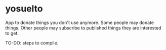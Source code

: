 # yosuelto
App to donate things you don't use anymore. Some people may donate things. Other people may subscribe to published things they are interested to get.

TO-DO: steps to compile.
